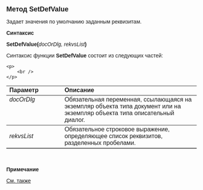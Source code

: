<html>
<head>
<title>SetDefValue</title>
</head>

<body>

<p><font size="4" face="Arial"><strong>Метод SetDefValue</strong></font></p>

<p><font face="Arial">Задает значения по умoлчанию заданным реквизитам.</font></p>

<p><font face="Arial"><b>Синтаксис</b></font></p>

<p><strong><font face="Arial">SetDefValue</font></strong><font face="Arial"><strong>(</strong><em>docOrDlg, 
    rekvsList</em><strong>)</strong></font></p>

<p><font face="Arial">Синтаксис функции <strong>SetDefValue </strong>состоит из следующих частей:</font></p>

    <p>
        <br />
    </p>

<table border="1" cellPadding="5" cols="2" frame="below" rules="rows">
  <tr vAlign="top">
    <td class="label" width="29%"><font face="Arial"><b>Параметр</b></font></td>
    <td class="label" width="71%"><font face="Arial"><strong>Описание</strong></font></td>
  </tr>
  <tr vAlign="top">
    <td width="29%"><em><font face="Arial">docOrDlg</font></em></td>
    <td width="71%">
            <font face="Arial">Обязательная переменная, ссылающаяся на экземпляр объекта типа документ 
            или на экземпляр объекта типа описательный диалог. </font></td>
  </tr>
  <tr>
    <td width="29%"><font face="Arial"><em>rekvsList</em></font></td>
    <td width="71%"><font face="Arial">Обязательное строковое выражение, определяющее список реквизитов, разделенных пробелами.</font></td>
  </tr>
</table>

<p class="label">&nbsp;</p>
    <p>
        <font face="Arial"><b>Примечание</b></font></p>
    <p>
        <font face="Arial"><a href="../../functions.html">См. также</a></font></p>
</body>
</html>
